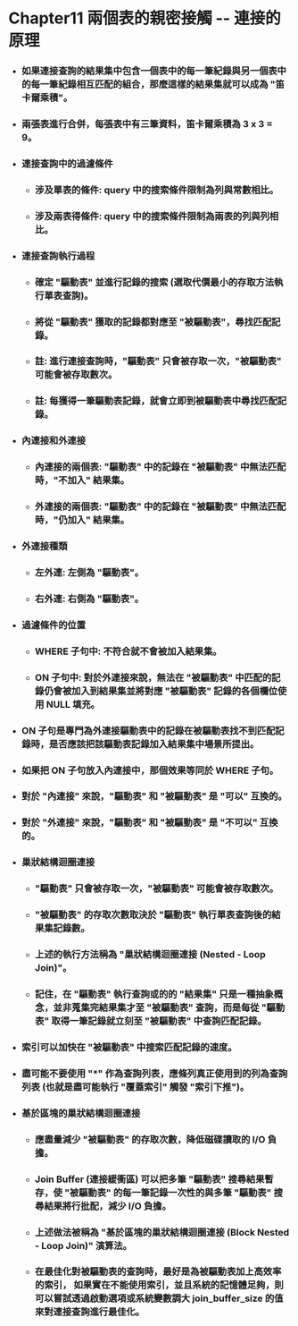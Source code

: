 Chapter11 兩個表的親密接觸 -- 連接的原理
=====
* ### 如果連接查詢的結果集中包含一個表中的每一筆紀錄與另一個表中的每一筆紀錄相互匹配的組合，那麼這樣的結果集就可以成為 "笛卡爾乘積"。
* ### 兩張表進行合併，每張表中有三筆資料，笛卡爾乘積為 3 x 3 = 9。
* ### 連接查詢中的過濾條件
    * ### 涉及單表的條件: query 中的搜索條件限制為列與常數相比。
    * ### 涉及兩表得條件: query 中的搜索條件限制為兩表的列與列相比。
* ### 連接查詢執行過程
    * ### 確定 "驅動表" 並進行記錄的搜索 (選取代價最小的存取方法執行單表查詢)。
    * ### 將從 "驅動表" 獲取的記錄都對應至 "被驅動表"，尋找匹配記錄。
    * ### 註: 進行連接查詢時，"驅動表" 只會被存取一次，"被驅動表" 可能會被存取數次。
    * ### 註: 每獲得一筆驅動表記錄，就會立即到被驅動表中尋找匹配記錄。
* ### 內連接和外連接
    * ### 內連接的兩個表: "驅動表" 中的記錄在 "被驅動表" 中無法匹配時，"不加入" 結果集。
    * ### 外連接的兩個表: "驅動表" 中的記錄在 "被驅動表" 中無法匹配時，"仍加入" 結果集。
* ### 外連接種類
    * ### 左外連: 左側為 "驅動表"。
    * ### 右外連: 右側為 "驅動表"。
* ### 過濾條件的位置
    * ### WHERE 子句中: 不符合就不會被加入結果集。
    * ### ON 子句中: 對於外連接來說，無法在 "被驅動表" 中匹配的記錄仍會被加入到結果集並將對應 "被驅動表" 記錄的各個欄位使用 NULL 填充。
* ### ON 子句是專門為外連接驅動表中的記錄在被驅動表找不到匹配記錄時，是否應該把該驅動表記錄加入結果集中場景所提出。
* ### 如果把 ON 子句放入內連接中，那個效果等同於 WHERE 子句。
* ### 對於 "內連接" 來說，"驅動表" 和 "被驅動表" 是 "可以" 互換的。
* ### 對於 "外連接" 來說，"驅動表" 和 "被驅動表" 是 "不可以" 互換的。
* ### 巢狀結構迴圈連接
    * ### "驅動表" 只會被存取一次，"被驅動表" 可能會被存取數次。
    * ### "被驅動表" 的存取次數取決於 "驅動表" 執行單表查詢後的結果集記錄數。
    * ### 上述的執行方法稱為 "巢狀結構迴圈連接 (Nested - Loop Join)"。
    * ### 記住，在 "驅動表" 執行查詢或的的 "結果集" 只是一種抽象概念，並非蒐集完結果集才至 "被驅動表" 查詢，而是每從 "驅動表" 取得一筆記錄就立刻至 "被驅動表" 中查詢匹配記錄。
* ### 索引可以加快在 "被驅動表" 中搜索匹配記錄的速度。
* ### 盡可能不要使用 "*" 作為查詢列表，應條列真正使用到的列為查詢列表 (也就是盡可能執行 "覆蓋索引" 觸發 "索引下推")。
* ### 基於區塊的巢狀結構迴圈連接
    * ### 應盡量減少 "被驅動表" 的存取次數，降低磁碟讀取的 I/O 負擔。
    * ### Join Buffer (連接緩衝區) 可以把多筆 "驅動表" 搜尋結果暫存，使 "被驅動表" 的每一筆記錄一次性的與多筆 "驅動表" 搜尋結果將行批配，減少 I/O 負擔。
    * ### 上述做法被稱為 "基於區塊的巢狀結構迴圈連接 (Block Nested - Loop Join)" 演算法。
    * ### 在最佳化對被驅動表的查詢時，最好是為被驅動表加上高效率的索引， 如果實在不能使用索引，並且系統的記憶體足夠，則可以嘗試透過啟動選項或系統變數調大 join_buffer_size 的值來對連接查詢進行最佳化。
<br />
